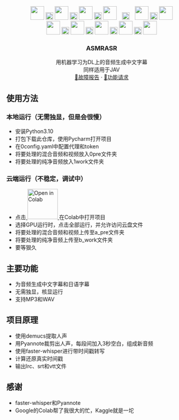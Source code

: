 
<div align="center">
  <img src="https://api.iconify.design/material-symbols:movie.svg" height="36" style="margin: 0 0px;">
  <img src="https://api.iconify.design/material-symbols:double-arrow.svg" height="20" style="margin: 0 0px;">
  <img src="https://api.iconify.design/material-symbols:music-note.svg" height="36" style="margin: 0 0px;">
  <img src="https://api.iconify.design/material-symbols:double-arrow.svg" height="20" style="margin: 0 0px;">
  <img src="https://api.iconify.design/material-symbols:noise-control-on.svg" height="36" style="margin: 0 0px;">
  <img src="https://api.iconify.design/material-symbols:double-arrow.svg" height="20" style="margin: 0 0px;">
  <img src="https://api.iconify.design/material-symbols:language-japanese-kana.svg" height="36" style="margin: 0 0px;">
  <img src="https://api.iconify.design/material-symbols:double-arrow.svg" height="20" style="margin: 0 10px;">
  <img src="https://api.iconify.design/material-symbols:language-chinese-pinyin.svg" height="36" style="margin: 0 0px;">
  <img src="https://api.iconify.design/material-symbols:double-arrow.svg" height="20" style="margin: 0 0px;">
  <img src="https://api.iconify.design/material-symbols:subtitles.svg" height="36" style="margin: 0 0px;">
</div>


<div align="center">
  <img src="https://api.iconify.design/material-symbols:music-note.svg" height="36" style="margin: 0 0px;">
  <img src="https://api.iconify.design/material-symbols:double-arrow.svg" height="20" style="margin: 0 0px;">
  <img src="https://api.iconify.design/material-symbols:noise-control-on.svg" height="36" style="margin: 0 0px;">
  <img src="https://api.iconify.design/material-symbols:double-arrow.svg" height="20" style="margin: 0 0px;">
  <img src="https://api.iconify.design/material-symbols:language-japanese-kana.svg" height="36" style="margin: 0 0px;">
  <img src="https://api.iconify.design/material-symbols:double-arrow.svg" height="20" style="margin: 0 0px;">
  <img src="https://api.iconify.design/material-symbols:language-chinese-pinyin.svg" height="36" style="margin: 0 0px;">
  <img src="https://api.iconify.design/material-symbols:double-arrow.svg" height="20" style="margin: 0 0px;">
  <img src="https://api.iconify.design/material-symbols:subtitles.svg" height="36" style="margin: 0 0px;">

</div>


<h3 align="center">ASMRASR</h3>

  <p align="center">
    用机器学习为DL上的音频生成中文字幕
    <br>
    同样适用于JAV
    <br>
    <a href="https://github.com/4evergr8/asmrasr/issues/new">🐞故障报告</a>
    ·
    <a href="https://github.com/4evergr8/asmrasr/issues/new">🏹功能请求</a>
  </p>




## 使用方法
### 本地运行（无需独显，但是会很慢）
* 安装Python3.10
* 打包下载此仓库，使用Pycharm打开项目
* 在0config.yaml中配置代理和token
* 将要处理的混合音频和视频放入0pre文件夹
* 将要处理的纯净音频放入1work文件夹


### 云端运行（不稳定，调试中）
* 点击<a href="https://colab.research.google.com/github/4evergr8/ASMRASR/blob/main/1Colab.ipynb" target="_blank">
  <img src="https://colab.research.google.com/assets/colab-badge.svg" alt="Open in Colab" width="80">
</a>在Colab中打开项目
* 选择GPU运行时，点击全部运行，并允许访问云盘文件
* 将要处理的混合音频和视频上传至a_pre文件夹
* 将要处理的纯净音频上传至b_work文件夹
* 要等狠久

## 主要功能
* 为音频生成中文字幕和日语字幕
* 无需独显，核显运行
* 支持MP3和WAV



## 项目原理
* 使用demucs提取人声
* 用Pyannote裁剪出人声，每段间加入3秒空白，组成新音频
* 使用faster-whisper进行带时间戳转写
* 计算还原真实时间戳
* 输出lrc、srt和vtt文件
## 感谢
* faster-whisper和Pyannote
* Google的Colab帮了我很大的忙，Kaggle就是一坨
